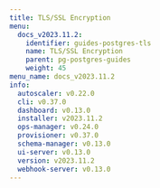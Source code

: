```yaml
---
title: TLS/SSL Encryption
menu:
  docs_v2023.11.2:
    identifier: guides-postgres-tls
    name: TLS/SSL Encryption
    parent: pg-postgres-guides
    weight: 45
menu_name: docs_v2023.11.2
info:
  autoscaler: v0.22.0
  cli: v0.37.0
  dashboard: v0.13.0
  installer: v2023.11.2
  ops-manager: v0.24.0
  provisioner: v0.37.0
  schema-manager: v0.13.0
  ui-server: v0.13.0
  version: v2023.11.2
  webhook-server: v0.13.0
---
```


